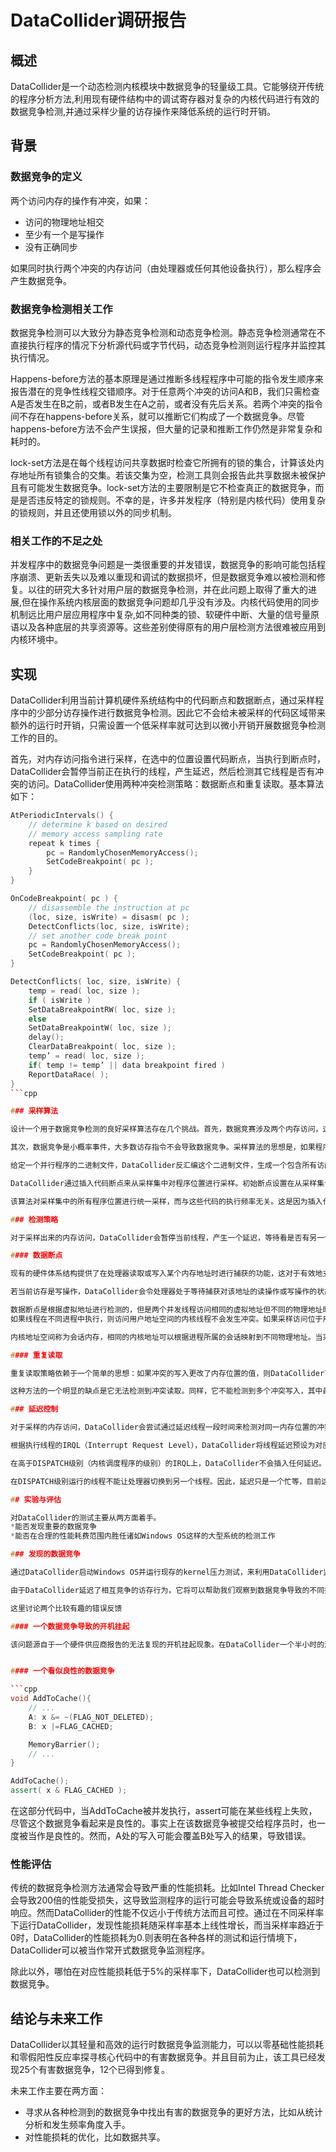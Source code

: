# DataCollider调研报告

## 概述

DataCollider是一个动态检测内核模块中数据竞争的轻量级工具。它能够绕开传统的程序分析方法,利用现有硬件结构中的调试寄存器对复杂的内核代码进行有效的数据竞争检测,并通过采样少量的访存操作来降低系统的运行时开销。

## 背景

### 数据竞争的定义

两个访问内存的操作有冲突，如果：

* 访问的物理地址相交
* 至少有一个是写操作
* 没有正确同步

如果同时执行两个冲突的内存访问（由处理器或任何其他设备执行），那么程序会产生数据竞争。

### 数据竞争检测相关工作

数据竞争检测可以大致分为静态竞争检测和动态竞争检测。静态竞争检测通常在不直接执行程序的情况下分析源代码或字节代码，动态竞争检测则运行程序并监控其执行情况。

Happens-before方法的基本原理是通过推断多线程程序中可能的指令发生顺序来报告潜在的竞争性线程交错顺序。对于任意两个冲突的访问A和B，我们只需检查A是否发生在B之前，或者B发生在A之前，或者没有先后关系。若两个冲突的指令间不存在happens-before关系，就可以推断它们构成了一个数据竞争。尽管happens-before方法不会产生误报，但大量的记录和推断工作仍然是非常复杂和耗时的。

lock-set方法是在每个线程访问共享数据时检查它所拥有的锁的集合，计算该处内存地址所有锁集合的交集。若该交集为空，检测工具则会报告此共享数据未被保护且有可能发生数据竞争。lock-set方法的主要限制是它不检查真正的数据竞争，而是是否违反特定的锁规则。不幸的是，许多并发程序（特别是内核代码）使用复杂的锁规则，并且还使用锁以外的同步机制。

### 相关工作的不足之处

并发程序中的数据竞争问题是一类很重要的并发错误，数据竞争的影响可能包括程序崩溃、更新丢失以及难以重现和调试的数据损坏，但是数据竞争难以被检测和修复。以往的研究大多针对用户层的数据竞争检测，并在此问题上取得了重大的进展,但在操作系统内核层面的数据竞争问题却几乎没有涉及。内核代码使用的同步机制远比用户层应用程序中复杂,如不同种类的锁、软硬件中断、大量的信号量原语以及各种底层的共享资源等。这些差别使得原有的用户层检测方法很难被应用到内核环境中。

## 实现

DataCollider利用当前计算机硬件系统结构中的代码断点和数据断点，通过采样程序中的少部分访存操作进行数据竞争检测。因此它不会给未被采样的代码区域带来额外的运行时开销，只需设置一个低采样率就可达到以微小开销开展数据竞争检测工作的目的。

首先，对内存访问指令进行采样，在选中的位置设置代码断点，当执行到断点时，DataCollider会暂停当前正在执行的线程，产生延迟，然后检测其它线程是否有冲突的访问。DataCollider使用两种冲突检测策略：数据断点和重复读取。基本算法如下：

```cpp
AtPeriodicIntervals() {
	// determine k based on desired
	// memory access sampling rate
	repeat k times {
		pc = RandomlyChosenMemoryAccess();
		SetCodeBreakpoint( pc );
	}
}

OnCodeBreakpoint( pc ) {
	// disassemble the instruction at pc
	(loc, size, isWrite) = disasm( pc );
	DetectConflicts(loc, size, isWrite);
	// set another code break point
	pc = RandomlyChosenMemoryAccess();
	SetCodeBreakpoint( pc );
}

DetectConflicts( loc, size, isWrite) {
	temp = read( loc, size );
	if ( isWrite )
	SetDataBreakpointRW( loc, size );
	else
	SetDataBreakpointW( loc, size );
	delay();
	ClearDataBreakpoint( loc, size );
	temp’ = read( loc, size );
	if( temp != temp’ || data breakpoint fired )
	ReportDataRace( );
}
```cpp

### 采样算法

设计一个用于数据竞争检测的良好采样算法存在几个挑战。首先，数据竞赛涉及两个内存访问，这两个访问都需要被采样到。如果内存访问是独立采样的，那么发现数据竞争的概率是个体抽样概率的乘积。DataCollider通过对第一个访问进行采样并使用数据断点捕获第二个访问来避免这种乘法效应。这使得DataCollider在低采样率下依然有效。

其次，数据竞争是小概率事件，大多数访存指令不会导致数据竞争。采样算法的思想是，如果程序中某处是有问题的如访问共享数据时未正确使用同步机制，那么该问题程序的每一次动态执行都有可能导致数据竞争。因此，DataCollider进行静态采样而不是动态采样。静态采样器对执行次数少的指令和频繁执行的指令提供同等的优先权。

给定一个并行程序的二进制文件，DataCollider反汇编这个二进制文件，生成一个包含所有访问内存的代码位置的采样集。DataCollider运用一个简单的静态分析方法来从采样集合中排除那些只访问了线程本地堆栈地址的指令。同样地，它还会排除一些访问了标记为“volatile”的内存地址或使用了硬件同步原语的指令。

DataCollider通过插入代码断点来从采样集中对程序位置进行采样。初始断点设置在从采样集合中随机选择的少量程序位置处。如果当代码断点触发时，DataCollider将在该断点处对内存访问执行冲突检测。然后，DataCollider从采样集合中随机选择另一个程序位置，并在该位置设置一个断点。

该算法对采样集中的所有程序位置进行统一采样，而与这些代码的执行频率无关。这是因为插入代码断点的选择是针对采样集合中的所有位置随机进行的。经过一段时间的运行，设置断点的位置就可能选择在一些很少被执行到的程序地址上，提高了这些地方获得数据竞争检测机会的可能性。

### 检测策略

对于采样出来的内存访问，DataCollider会暂停当前线程，产生一个延迟，等待看是否有另一个线程对相同内存地址进行冲突访问。它使用两种策略：数据断点和重复读取。 DataCollider同时使用这两种策略，因为每种策略都补充了另一种策略的弱点。

#### 数据断点

现有的硬件体系结构提供了在处理器读取或写入某个内存地址时进行捕获的功能，这对于有效地支持在调试器中设置数据断点起到非常关键的作用。DataCollider利用了x86硬件提供的4个数据断点寄存器对可能与被采样的访存发生冲突的其他访存操作进行了有效的监控。

若当前访存是写操作，DataCollider会令处理器处于等待捕获对该地址的读操作或写操作的状态。若是个读操作，就只令处理器等待捕获对该地址的写操作即可，因为对同一地址的两个读操作不会发生数据竞争冲突。经过一定的延迟之后，如果没有检测到冲突的操作，就会清除数据断点寄存器。当数据断点触发时，DataCollider就成功检测到一个数据竞争。 更重要的是，它是在发生现场捕获的，此时两个线程正在对同一个内存位置进行冲突访问。

数据断点是根据虚拟地址进行检测的，但是两个并发线程访问相同的虚拟地址但不同的物理地址时不会产生竞争。在Windows中，大多数内核驻留在相同的地址空间中，但有两个例外。
如果线程在不同进程中执行，则访问用户地址空间的内核线程不会发生冲突。如果采样访问位于用户地址空间中，则DataCollider不使用断点，并且默认使用重复读取策略。

内核地址空间称为会话内存，相同的内核地址可以根据进程所属的会话映射到不同物理地址。当采样访问位于会话内存空间中时，DataCollider会设置数据断点，但会在向用户报告冲突之前检查冲突访问是否属于同一个会话。

#### 重复读取

重复读取策略依赖于一个简单的思想：如果冲突的写入更改了内存位置的值，则DataCollider可以通过重复读取内存位置检查以检查值更改来检测此情况。在程序执行到断点处时，先读取一次该内存的值，经过一定的延迟后，再次读取该内存的值。如果两个值不同，那么就发生了数据竞争。

这种方法的一个明显的缺点是它无法检测到冲突读取。同样，它不能检测到多个冲突写入，其中最后一个写入与初始值相同的值。重复读取策略仅捕获两个线程中的一个数据竞争现场，这使得调试数据竞争变得更加困难，因为我们不知道哪个线程或设备进行冲突写入。

### 延迟控制

对于采样的内存访问，DataCollider会尝试通过延迟线程一段时间来检测对同一内存位置的冲突访问。为了DataCollider成功，这个延迟必须足够长，以便发生冲突访问。 另一方面，延长线程时间过长可能是危险的，特别是如果线程拥有一些对整个系统正常运行至关重要的资源。

根据执行线程的IRQL（Interrupt Request Level），DataCollider将线程延迟预设为对应级别的最长时间。级别越高，延迟时间越短。

在高于DISPATCH级别（内核调度程序的级别）的IRQL上，DataCollider不会插入任何延迟。虽然在这个级别可以插入一个小窗口来确定中断服务程序之间可能的数据竞争，但是由于延迟过短，DataCollider很难检测到。

在DISPATCH级别运行的线程不能让处理器切换到另一个线程。因此，延迟只是一个忙等，目前这个级别的线程的延迟是少于1毫秒的随机时间。对于较低的IRQL，DataCollider通过轮询来产生延迟，最多延迟15 ms。在轮询中，线程通过检查断点触发率来查看其他线程是否正常运行。如果未检测到进度，该线程会提前停止等待。

## 实验与评估

对DataCollider的测试主要从两方面着手。
*能否发现重要的数据竞争
*能否在合理的性能耗费范围内胜任诸如Windows OS这样的大型系统的检测工作

### 发现的数据竞争

通过DataCollider启动Windows OS并运行现存的kernel压力测试，来利用DataCollider监测Windows OS中的一些模块——比如类型驱动程序、即插即用驱动器、本地和远程文件系统驱动器、存储驱动器和核心执行文件——的运行。不同开阀版本的DataCollider合计发现了38个数据竞争反馈，其中不包括人工或启发式排除的良性数据竞争。这38个数据竞争中，25个已经被确认为bug，12个已经被修复，其中5个是良性的。但是这些良性数据竞争的识别除非有对该份代码有深入了解的程序员帮助，否则根本不可能被发现，比如一个发生频率远比不上同步代码的性能耗费的数据竞争。

由于DataCollider延迟了相互竞争的访存行为，它将可以帮助我们观察到数据竞争导致的不同执行结果会带来什么影响。尽管如此，38个已发现的数据竞争中，只有一个导致了kernel崩溃。这表明有害的数据竞争所引起的破坏很可能不会在当前引起可见的异常。

这里讨论两个比较有趣的错误反馈

#### 一个数据竞争导致的开机挂起

该问题源自于一个硬件供应商报告的无法复现的开机挂起现象。在DataCollider一个半小时的测试后发现该问题是一个数据竞争导致的，并且这个bug很快得到了修复。


#### 一个看似良性的数据竞争

```cpp
void AddToCache(){
    // ...
    A: x &= ~(FLAG_NOT_DELETED);
    B: x |=FLAG_CACHED;

    MemoryBarrier();
    // ...
}

AddToCache();
assert( x & FLAG_CACHED );

```

在这部分代码中，当AddToCache被并发执行，assert可能在某些线程上失败，尽管这个数据竞争看起来是良性的。事实上在该数据竞争被提交给程序员时，也一度被当作是良性的。然而，A处的写入可能会覆盖B处写入的结果，导致错误。

### 性能评估

传统的数据竞争检测方法通常会导致严重的性能损耗。比如Intel Thread Checker会导致200倍的性能受损失，这导致监测程序的运行可能会导致系统或设备的超时响应。然而DataCollider的性能不仅远小于传统方法而且可控。通过在不同采样率下运行DataCollider，发现性能损耗随采样率基本上线性增长，而当采样率趋近于0时，DataCollider的性能损耗为0.则表明在各种各样的测试和运行情境下，DataCollider可以被当作常开式数据竞争监测程序。

除此以外，哪怕在对应性能损耗低于5%的采样率下，DataCollider也可以检测到数据竞争。

## 结论与未来工作

DataCollider以其轻量和高效的运行时数据竞争监测能力，可以以零基础性能损耗和零假阳性反应率探寻核心代码中的有害数据竞争。并且目前为止，该工具已经发现25个有害数据竞争，12个已得到修复。

未来工作主要在两方面：

* 寻求从各种检测到的数据竞争中找出有害的数据竞争的更好方法，比如从统计分析和发生频率角度入手。
* 对性能损耗的优化，比如数据共享。



